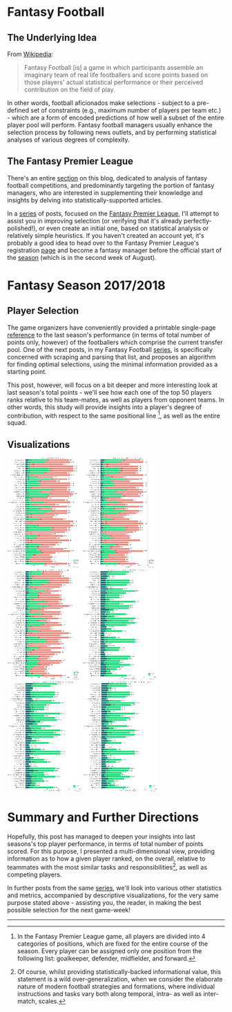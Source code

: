 
# Fantasy Football
## The Underlying Idea
From [Wikipedia][fantasy_football_wiki]:
> Fantasy Football [is] a game in which participants assemble an imaginary team of real life footballers and score points based on those players' actual statistical performance or their perceived contribution on the field of play.

In other words, football aficionados make selections - subject to a pre-defined set of constraints (e.g., maximum number of players per team etc.) - which are a form of encoded predictions of how well a subset of the entire player pool will perform. Fantasy football managers usually enhance the selection process by following news outlets, and by performing statistical analyses of various degrees of complexity.

## The Fantasy Premier League
There's an entire [section][fepl_section] on this blog, dedicated to analysis of fantasy football competitions, and predominantly targeting the portion of fantasy managers, who are interested in supplementing their knowledge and insights by delving into statistically-supported articles.

In a [series][fepl_selection_series] of posts, focused on the [Fantasy Premier League][fepl_site], I'll attempt to assist you in improving selection (or verifying that it's already perfectly-polished!), or even create an initial one, based on statistical analysis or relatively simple heuristics. If you haven't created an account yet, it's probably a good idea to head over to the Fantasy Premier League's registration [page][fepl_register] and become a fantasy manager before the official start of the [season][epl_fixtures] (which is in the second week of August).

# Fantasy Season 2017/2018
## Player Selection
The game organizers have conveniently provided a printable single-page [reference][fepl_player_list] to the last season's performance (in terms of total number of points only, however) of the footballers which comprise the current transfer pool. One of the next posts, in my Fantasy Football [series][fepl_selection_series], is specifically concerned with scraping and parsing that list, and proposes an algorithm for finding optimal selections, using the minimal information provided as a starting point.

This post, however, will focus on a bit deeper and more interesting look at last season's total points - we'll see how each one of the top 50 players ranks relative to his team-mates, as well as players from opponent teams. In other words, this study will provide insights into a player's degree of contribution, with respect to the same positional line [^fepl_positions], as well as the entire squad.

[^fepl_positions]: In the Fantasy Premier League game, all players are divided into 4 categories of positions, which are fixed for the entire course of the season. Every player
can be assigned only one position from the following list: goalkeeper, defender, midfielder, and forward.

## Visualizations
<div class="img-box">
<a href="/uploads/fepl_tp_contributions/fepl_tp_contribution_2016_overall.png" target="_blank"><img src="/uploads/fepl_tp_contributions/fepl_tp_contribution_2016_overall_170x256.png" alt="Total Points (FEPL 2016/2017, whole season)"></a>
<a href="/uploads/fepl_tp_contributions/fepl_tp_contribution_2016_1h.png" target="_blank"><img src="/uploads/fepl_tp_contributions/fepl_tp_contribution_2016_1h_170x256.png" alt="Total Points (FEPL 2016/2017, first half of season)"></a>
<a href="/uploads/fepl_tp_contributions/fepl_tp_contribution_2016_2h.png" target="_blank"><img src="/uploads/fepl_tp_contributions/fepl_tp_contribution_2016_2h_170x256.png" alt="Total Points (FEPL 2016/2017, second half of season)"></a>
<a href="/uploads/fepl_tp_contributions/fepl_tp_contribution_pct_2016_overall.png" target="_blank"><img src="/uploads/fepl_tp_contributions/fepl_tp_contribution_pct_2016_overall_172x256.png" alt="Contribution to Team Total Points (FEPL 2016/2017, whole season)"></a>
<a href="/uploads/fepl_tp_contributions/fepl_tp_contribution_pct_2016_1h.png" target="_blank"><img src="/uploads/fepl_tp_contributions/fepl_tp_contribution_pct_2016_1h_172x256.png" alt="Contribution to Team Total Points (FEPL 2016/2017, first half of season)"></a>
<a href="/uploads/fepl_tp_contributions/fepl_tp_contribution_pct_2016_2h.png" target="_blank"><img src="/uploads/fepl_tp_contributions/fepl_tp_contribution_pct_2016_2h_172x256.png" alt="Contribution to Team Total Points (FEPL 2016/2017, second half of season)"></a>
</div>

<!--
- Explanation of position abbrevs
- Explanation that int he 2nd set of plots, the percentages are relative to the total squad points.

- Lukaku vs H. Kane, Costa, Aguero
- Sanchez vs Hazard, Alli, Eriksen, De Bruyne
-->


# Summary and Further Directions
Hopefully, this post has managed to deepen your insights into last seasons's top player performance, in terms of total number of points scored. For this purpose, I presented a
multi-dimensional view, providing information as to how a given player ranked, on the overall, relative to teammates with the most similar tasks and responsibilities[^football_strategy],
as well as competing players.

In further posts from the same [series][fepl_selection_series], we'll look into various other statistics and metrics, accompanied by descriptive visualizations, for the very same
purpose stated above - assisting you, the reader, in making the best possible selection for the next game-week!

[^football_strategy]: Of course, whilst providing statistically-backed informational value, this statement is a wild over-generalization, when we consider the
elaborate nature of modern football strategies and formations, where individual instructions and tasks vary both along temporal, intra- as well as inter-match, scales.


[fantasy_football_wiki]: https://en.wikipedia.org/wiki/Fantasy_football_(Association)
[fepl_selection_series]: /tagged/fepl-selection
[fepl_section]: /tagged/fantasy-football
[fepl_site]: https://fantasy.premierleague.com/
[fepl_register]: https://users.premierleague.com/a/profile/register
[fepl_player_list]: https://fantasy.premierleague.com/player-list/
[epl_fixtures]: https://www.premierleague.com/fixtures


---


